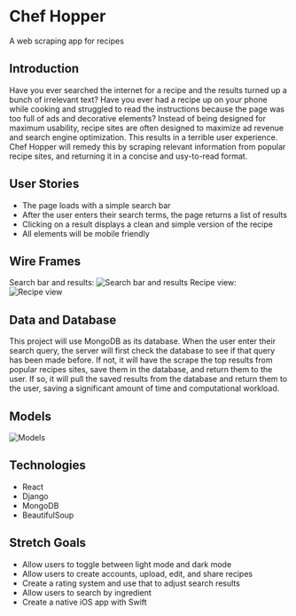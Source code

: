 # Chef Hopper
A web scraping app for recipes

## Introduction
Have you ever searched the internet for a recipe and the results turned up a bunch of irrelevant text? Have you ever had a recipe up on your phone while cooking and struggled to read the instructions because the page was too full of ads and decorative elements? Instead of being designed for maximum usability, recipe sites are often designed to maximize ad revenue and search engine optimization. This results in a terrible user experience. Chef Hopper will remedy this by scraping relevant information from popular recipe sites, and returning it in a concise and usy-to-read format.

## User Stories
* The page loads with a simple search bar
* After the user enters their search terms, the page returns a list of results
* Clicking on a result displays a clean and simple version of the recipe
* All elements will be mobile friendly

## Wire Frames
Search bar and results:
![Search bar and results](https://i.imgur.com/l8Gu4IO.png)
Recipe view:
![Recipe view](https://i.imgur.com/uetcgBi.png)

## Data and Database
This project will use MongoDB as its database. When the user enter their search query, the server will first check the database to see if that query has been made before. If not, it will have the scrape the top results from popular recipes sites, save them in the database, and return them to the user. If so, it will pull the saved results from the database and return them to the user, saving a significant amount of time and computational workload.

## Models
![Models](https://i.imgur.com/veBk5ol.png)

## Technologies
* React
* Django
* MongoDB
* BeautifulSoup

## Stretch Goals
* Allow users to toggle between light mode and dark mode
* Allow users to create accounts, upload, edit, and share recipes
* Create a rating system and use that to adjust search results
* Allow users to search by ingredient
* Create a native iOS app with Swift